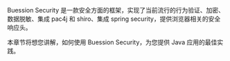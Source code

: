 Buession Security 是一款安全方面的框架，实现了当前流行的行为验证、加密、数据脱敏、集成 pac4j 和 shiro、集成 spring security，提供浏览器相关的安全响应头。

本章节将想您讲解，如何使用 Buession Security，为您提供 Java 应用的最佳实践。